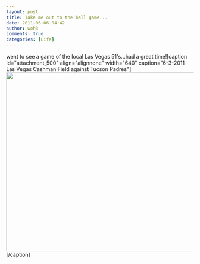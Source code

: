 ```yaml
---
layout: post
title: Take me out to the ball game...
date: 2011-06-06 04:42
author: woh3
comments: true
categories: [Life]
---
```

went to see a game of the local Las Vegas 51's...had a great time![caption id="attachment_500" align="alignnone" width="640" caption="6-3-2011 Las Vegas Cashman Field against Tucson Padres"]<a href="http://woh3blog.files.wordpress.com/2011/06/51s-game1.jpg"><img src="http://woh3blog.files.wordpress.com/2011/06/51s-game1.jpg?w=1024" alt="" title="51&#039;s-game" width="640" height="480" class="size-large wp-image-500" /></a>[/caption]
